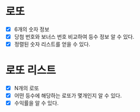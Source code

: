 # 로또 
- [x] 6개의 숫자 정보
- [x] 당첨 번호와 보너스 번호 비교하여 등수 정보 알 수 있다.
- [x] 정렬된 숫자 리스트를 얻을 수 있다.

# 로또 리스트
- [x] N개의 로또
- [x] 어떤 등수에 해당하는 로또가 몇개인지 알 수 있다.
- [x] 수익률을 알 수 있다.